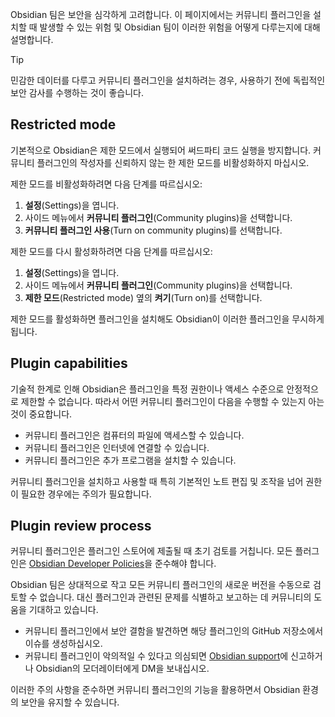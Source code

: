 Obsidian 팀은 보안을 심각하게 고려합니다. 이 페이지에서는 커뮤니티 플러그인을 설치할 때 발생할 수 있는 위험 및 Obsidian 팀이 이러한 위험을 어떻게 다루는지에 대해 설명합니다.

> [!tip]
> 민감한 데이터를 다루고 커뮤니티 플러그인을 설치하려는 경우, 사용하기 전에 독립적인 보안 감사를 수행하는 것이 좋습니다.

## Restricted mode

기본적으로 Obsidian은 제한 모드에서 실행되어 써드파티 코드 실행을 방지합니다. 커뮤니티 플러그인의 작성자를 신뢰하지 않는 한 제한 모드를 비활성화하지 마십시오.

제한 모드를 비활성화하려면 다음 단계를 따르십시오:

1. **설정**(Settings)을 엽니다.
2. 사이드 메뉴에서 **커뮤니티 플러그인**(Community plugins)을 선택합니다.
3. **커뮤니티 플러그인 사용**(Turn on community plugins)를 선택합니다.

제한 모드를 다시 활성화하려면 다음 단계를 따르십시오:

1. **설정**(Settings)을 엽니다.
2. 사이드 메뉴에서 **커뮤니티 플러그인**(Community plugins)을 선택합니다.
3. **제한 모드**(Restricted mode) 옆의 **켜기**(Turn on)를 선택합니다.

제한 모드를 활성화하면 플러그인을 설치해도 Obsidian이 이러한 플러그인을 무시하게 됩니다.

## Plugin capabilities

기술적 한계로 인해 Obsidian은 플러그인을 특정 권한이나 액세스 수준으로 안정적으로 제한할 수 없습니다. 따라서 어떤 커뮤니티 플러그인이 다음을 수행할 수 있는지 아는 것이 중요합니다.

- 커뮤니티 플러그인은 컴퓨터의 파일에 액세스할 수 있습니다.
- 커뮤니티 플러그인은 인터넷에 연결할 수 있습니다.
- 커뮤니티 플러그인은 추가 프로그램을 설치할 수 있습니다.

커뮤니티 플러그인을 설치하고 사용할 때 특히 기본적인 노트 편집 및 조작을 넘어 권한이 필요한 경우에는 주의가 필요합니다.
## Plugin review process

커뮤니티 플러그인은 플러그인 스토어에 제출될 때 초기 검토를 거칩니다. 모든 플러그인은 [Obsidian Developer Policies](https://docs.obsidian.md/Developer+policies)을 준수해야 합니다.

Obsidian 팀은 상대적으로 작고 모든 커뮤니티 플러그인의 새로운 버전을 수동으로 검토할 수 없습니다. 대신 플러그인과 관련된 문제를 식별하고 보고하는 데 커뮤니티의 도움을 기대하고 있습니다.

- 커뮤니티 플러그인에서 보안 결함을 발견하면 해당 플러그인의 GitHub 저장소에서 이슈를 생성하십시오.
- 커뮤니티 플러그인이 악의적일 수 있다고 의심되면 [Obsidian support](https://obsidian.md/help)에 신고하거나 Obsidian의 모더레이터에게 DM을 보내십시오.

이러한 주의 사항을 준수하면 커뮤니티 플러그인의 기능을 활용하면서 Obsidian 환경의 보안을 유지할 수 있습니다.
